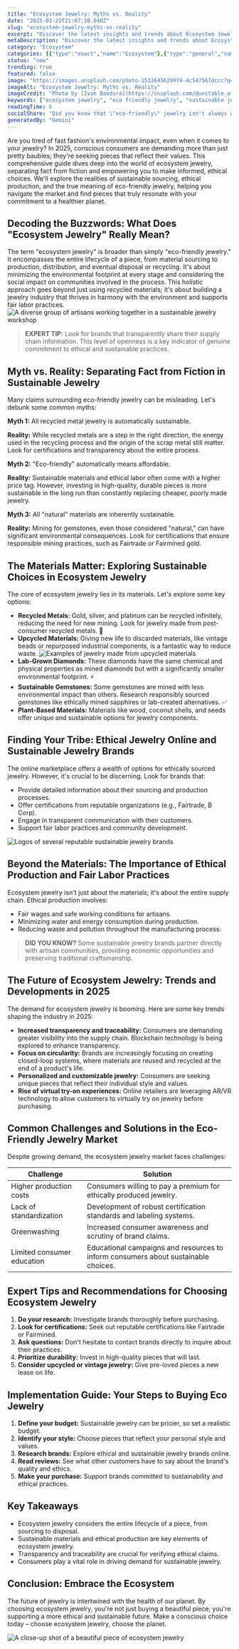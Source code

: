 ```yaml
---
title: "Ecosystem Jewelry: Myths vs. Reality"
date: "2025-03-23T21:07:30.048Z"
slug: "ecosystem-jewelry-myths-vs-reality"
excerpt: "Discover the latest insights and trends about Ecosystem Jewelry. This comprehensive guide covers everything you need to know about Ecosystem Jewelry in 2025."
metaDescription: "Discover the latest insights and trends about Ecosystem Jewelry. This comprehensive guide covers everything you need to know about Ecosystem Jewelry in 202..."
category: "Ecosystem"
categories: [{"type":"exact","name":"Ecosystem"},{"type":"general","name":"Sustainable Design"},{"type":"medium","name":"Ethical Sourcing"},{"type":"specific","name":"Recycled Materials"},{"type":"niche","name":"Upcycled Plastics"}]
status: "new"
trending: true
featured: false
image: "https://images.unsplash.com/photo-1532645629974-4c547567dccc?q=85&w=1200&fit=max&fm=webp&auto=compress"
imageAlt: "Ecosystem Jewelry: Myths vs. Reality"
imageCredit: "Photo by [Ivan Bandura](https://unsplash.com/@unstable_affliction) on Unsplash"
keywords: ["ecosystem jewelry", "eco friendly jewelry", "sustainable jewelry brands", "ethical jewelry online", "recycled materials jewelry", "buy eco jewelry", "environmentally friendly jewelry", "best sustainable jewelry", "upcycled jewelry meaning", "eco conscious jewelry gifts"]
readingTime: 6
socialShare: "Did you know that \"eco-friendly\" jewelry isn't always what it seems?  Learn to decipher the truth behind sustainable claims and discover the real meaning of ecosystem jewelry. #ecojewelry #sustainablefashion #ethicaljewelry"
generatedBy: "Gemini"
---
```




Are you tired of fast fashion's environmental impact, even when it comes to your jewelry?  In 2025, conscious consumers are demanding more than just pretty baubles; they're seeking pieces that reflect their values.  This comprehensive guide dives deep into the world of ecosystem jewelry, separating fact from fiction and empowering you to make informed, ethical choices.  We'll explore the realities of sustainable sourcing, ethical production, and the true meaning of eco-friendly jewelry, helping you navigate the market and find pieces that truly resonate with your commitment to a healthier planet.

## Decoding the Buzzwords: What Does "Ecosystem Jewelry" Really Mean?

The term "ecosystem jewelry" is broader than simply "eco-friendly jewelry."  It encompasses the entire lifecycle of a piece, from material sourcing to production, distribution, and eventual disposal or recycling.  It's about minimizing the environmental footprint at every stage and considering the social impact on communities involved in the process.  This holistic approach goes beyond just using recycled materials; it's about building a jewelry industry that thrives in harmony with the environment and supports fair labor practices. ![A diverse group of artisans working together in a sustainable jewelry workshop](https://images.unsplash.com/photo-1532645629974-4c547567dccc?q=85&w=1200&fit=max&fm=webp&auto=compress)

> **EXPERT TIP:** Look for brands that transparently share their supply chain information.  This level of openness is a key indicator of genuine commitment to ethical and sustainable practices.

## Myth vs. Reality: Separating Fact from Fiction in Sustainable Jewelry

Many claims surrounding eco-friendly jewelry can be misleading. Let's debunk some common myths:

**Myth 1:** All recycled metal jewelry is automatically sustainable.

**Reality:** While recycled metals are a step in the right direction, the energy used in the recycling process and the origin of the scrap metal still matter.  Look for certifications and transparency about the entire process.

**Myth 2:** "Eco-friendly" automatically means affordable.

**Reality:** Sustainable materials and ethical labor often come with a higher price tag.  However, investing in high-quality, durable pieces is more sustainable in the long run than constantly replacing cheaper, poorly made jewelry.

**Myth 3:**  All "natural" materials are inherently sustainable.

**Reality:**  Mining for gemstones, even those considered "natural," can have significant environmental consequences.  Look for certifications that ensure responsible mining practices, such as Fairtrade or Fairmined gold.

##  The Materials Matter: Exploring Sustainable Choices in Ecosystem Jewelry

The core of ecosystem jewelry lies in its materials.  Let's explore some key options:

* **Recycled Metals:**  Gold, silver, and platinum can be recycled infinitely, reducing the need for new mining.  Look for jewelry made from post-consumer recycled metals. 🔑
* **Upcycled Materials:**  Giving new life to discarded materials, like vintage beads or repurposed industrial components, is a fantastic way to reduce waste.  ![Examples of jewelry made from upcycled materials](https://images.unsplash.com/photo-1506630448388-4e683c67ddb0?q=85&w=1200&fit=max&fm=webp&auto=compress)
* **Lab-Grown Diamonds:**  These diamonds have the same chemical and physical properties as mined diamonds but with a significantly smaller environmental footprint. ⚡
* **Sustainable Gemstones:**  Some gemstones are mined with less environmental impact than others.  Research responsibly sourced gemstones like ethically mined sapphires or lab-created alternatives. ✅
* **Plant-Based Materials:**  Materials like wood, coconut shells, and seeds offer unique and sustainable options for jewelry components.

## Finding Your Tribe: Ethical Jewelry Online and Sustainable Jewelry Brands

The online marketplace offers a wealth of options for ethically sourced jewelry.  However, it's crucial to be discerning.  Look for brands that:

* Provide detailed information about their sourcing and production processes.
* Offer certifications from reputable organizations (e.g., Fairtrade, B Corp).
* Engage in transparent communication with their customers.
* Support fair labor practices and community development.

![Logos of several reputable sustainable jewelry brands](https://images.unsplash.com/photo-1561828995-aa79a2db86dd?q=85&w=1200&fit=max&fm=webp&auto=compress)

##  Beyond the Materials:  The Importance of Ethical Production and Fair Labor Practices

Ecosystem jewelry isn't just about the materials; it's about the entire supply chain.  Ethical production involves:

* Fair wages and safe working conditions for artisans.
* Minimizing water and energy consumption during production.
* Reducing waste and pollution throughout the manufacturing process.

> **DID YOU KNOW?**  Some sustainable jewelry brands partner directly with artisan communities, providing economic opportunities and preserving traditional craftsmanship.

##  The Future of Ecosystem Jewelry: Trends and Developments in 2025

The demand for ecosystem jewelry is booming.  Here are some key trends shaping the industry in 2025:

* **Increased transparency and traceability:**  Consumers are demanding greater visibility into the supply chain.  Blockchain technology is being explored to enhance transparency.
* **Focus on circularity:**  Brands are increasingly focusing on creating closed-loop systems, where materials are reused and recycled at the end of a product's life.
* **Personalized and customizable jewelry:**  Consumers are seeking unique pieces that reflect their individual style and values.
* **Rise of virtual try-on experiences:**  Online retailers are leveraging AR/VR technology to allow customers to virtually try on jewelry before purchasing.

## Common Challenges and Solutions in the Eco-Friendly Jewelry Market

Despite growing demand, the ecosystem jewelry market faces challenges:

| Challenge                     | Solution                                                                       |
|------------------------------|-------------------------------------------------------------------------------|
| Higher production costs       | Consumers willing to pay a premium for ethically produced jewelry.                |
| Lack of standardization       | Development of robust certification standards and labeling systems.             |
| Greenwashing                  | Increased consumer awareness and scrutiny of brand claims.                      |
| Limited consumer education    | Educational campaigns and resources to inform consumers about sustainable choices. |

## Expert Tips and Recommendations for Choosing Ecosystem Jewelry

1. **Do your research:**  Investigate brands thoroughly before purchasing.
2. **Look for certifications:**  Seek out reputable certifications like Fairtrade or Fairmined.
3. **Ask questions:**  Don't hesitate to contact brands directly to inquire about their practices.
4. **Prioritize durability:**  Invest in high-quality pieces that will last.
5. **Consider upcycled or vintage jewelry:**  Give pre-loved pieces a new lease on life.

## Implementation Guide:  Your Steps to Buying Eco Jewelry

1. **Define your budget:**  Sustainable jewelry can be pricier, so set a realistic budget.
2. **Identify your style:**  Choose pieces that reflect your personal style and values.
3. **Research brands:**  Explore ethical and sustainable jewelry brands online.
4. **Read reviews:**  See what other customers have to say about the brand's quality and ethics.
5. **Make your purchase:**  Support brands committed to sustainability and ethical practices.

## Key Takeaways

* Ecosystem jewelry considers the entire lifecycle of a piece, from sourcing to disposal.
* Sustainable materials and ethical production are key elements of ecosystem jewelry.
* Transparency and traceability are crucial for verifying ethical claims.
* Consumers play a vital role in driving demand for sustainable jewelry.

## Conclusion:  Embrace the Ecosystem

The future of jewelry is intertwined with the health of our planet. By choosing ecosystem jewelry, you're not just buying a beautiful piece; you're supporting a more ethical and sustainable future.  Make a conscious choice today – choose ecosystem jewelry, choose the planet.

![A close-up shot of a beautiful piece of ecosystem jewelry](https://images.unsplash.com/photo-1522001947148-8b4dfe064edc?q=85&w=1200&fit=max&fm=webp&auto=compress)
